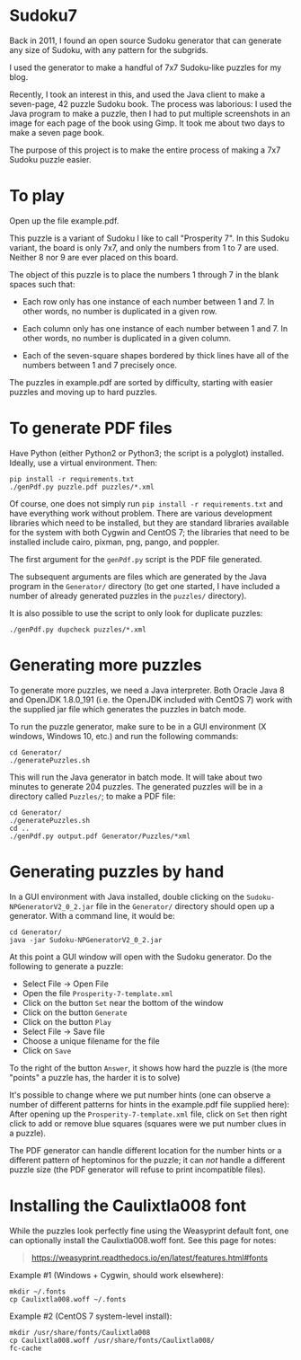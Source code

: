 # Sudoku7

Back in 2011, I found an open source Sudoku generator that can generate
any size of Sudoku, with any pattern for the subgrids.

I used the generator to make a handful of 7x7 Sudoku-like puzzles for
my blog.

Recently, I took an interest in this, and used the Java client to make
a seven-page, 42 puzzle Sudoku book.  The process was laborious: I used
the Java program to make a puzzle, then I had to put multiple screenshots
in an image for each page of the book using Gimp.  It took me about two
days to make a seven page book.

The purpose of this project is to make the entire process of making a
7x7 Sudoku puzzle easier.

# To play

Open up the file example.pdf.

This puzzle is a variant of Sudoku I like to call "Prosperity 7".  In
this Sudoku variant, the board is only 7x7, and only the numbers
from 1 to 7 are used.  Neither 8 nor 9 are ever placed on this
board.

The object of this puzzle is to place the numbers 1 through 7 in the
blank spaces such that:

* Each row only has one instance of each number between 1 and 7.  In
  other words, no number is duplicated in a given row.

* Each column only has one instance of each number between 1 and 7.  In
  other words, no number is duplicated in a given column.

* Each of the seven-square shapes bordered by thick lines have all
  of the numbers between 1 and 7 precisely once.  

The puzzles in example.pdf are sorted by difficulty, starting
with easier puzzles and moving up to hard puzzles.

# To generate PDF files

Have Python (either Python2 or Python3; the script is a polyglot) installed.  
Ideally, use a virtual environment.  Then:

```
pip install -r requirements.txt
./genPdf.py puzzle.pdf puzzles/*.xml 
```

Of course, one does not simply run `pip install -r requirements.txt` and
have everything work without problem.  There are various development 
libraries which need to be installed, but they are standard libraries
available for the system with both Cygwin and CentOS 7; the libraries 
that need to be installed include cairo, pixman, png, pango, and 
poppler.

The first argument for the `genPdf.py` script is the PDF file generated.

The subsequent arguments are files which are generated by the Java
program in the `Generator/` directory (to get one started, I have 
included a number of already generated puzzles in the `puzzles/`
directory).

It is also possible to use the script to only look for duplicate puzzles:

```
./genPdf.py dupcheck puzzles/*.xml
```

# Generating more puzzles

To generate more puzzles, we need a Java interpreter.  Both Oracle
Java 8 and OpenJDK 1.8.0_191 (i.e. the OpenJDK included with CentOS 7)
work with the supplied jar file which generates the puzzles in batch 
mode.

To run the puzzle generator, make sure to be in a GUI environment (X
windows, Windows 10, etc.) and run the following commands:

```
cd Generator/
./generatePuzzles.sh
```

This will run the Java generator in batch mode.  It will take about two
minutes to generate 204 puzzles.  The generated puzzles will be in a
directory called `Puzzles/`; to make a PDF file:

```
cd Generator/
./generatePuzzles.sh
cd ..
./genPdf.py output.pdf Generator/Puzzles/*xml
```

# Generating puzzles by hand

In a GUI environment with Java installed, double clicking on the
`Sudoku-NPGeneratorV2_0_2.jar` file in the `Generator/` directory
should open up a generator.  With a command line, it would be:

```
cd Generator/
java -jar Sudoku-NPGeneratorV2_0_2.jar
```

At this point a GUI window will open with the Sudoku generator.
Do the following to generate a puzzle:

* Select File -> Open File
* Open the file `Prosperity-7-template.xml`
* Click on the button `Set` near the bottom of the window
* Click on the button `Generate`
* Click on the button `Play`
* Select File -> Save file
* Choose a unique filename for the file
* Click on `Save`

To the right of the button `Answer`, it shows how hard the puzzle is
(the more "points" a puzzle has, the harder it is to solve)

It's possible to change where we put number hints (one can observe a number
of different patterns for hints in the example.pdf file supplied 
here):  After opening up the `Prosperity-7-template.xml` file, click on `Set`
then right click to add or remove blue squares (squares were we put
number clues in a puzzle).

The PDF generator can handle different location for the
number hints or a different pattern of heptominos for the puzzle; it can 
*not* handle a different puzzle size (the PDF generator will refuse to print 
incompatible files).

# Installing the Caulixtla008 font

While the puzzles look perfectly fine using the Weasyprint
default font, one can optionally install the Caulixtla008.woff
font.  See this page for notes:

>https://weasyprint.readthedocs.io/en/latest/features.html#fonts

Example #1 (Windows + Cygwin, should work elsewhere):

```
mkdir ~/.fonts
cp Caulixtla008.woff ~/.fonts
```

Example #2 (CentOS 7 system-level install):

```
mkdir /usr/share/fonts/Caulixtla008
cp Caulixtla008.woff /usr/share/fonts/Caulixtla008/
fc-cache
```
